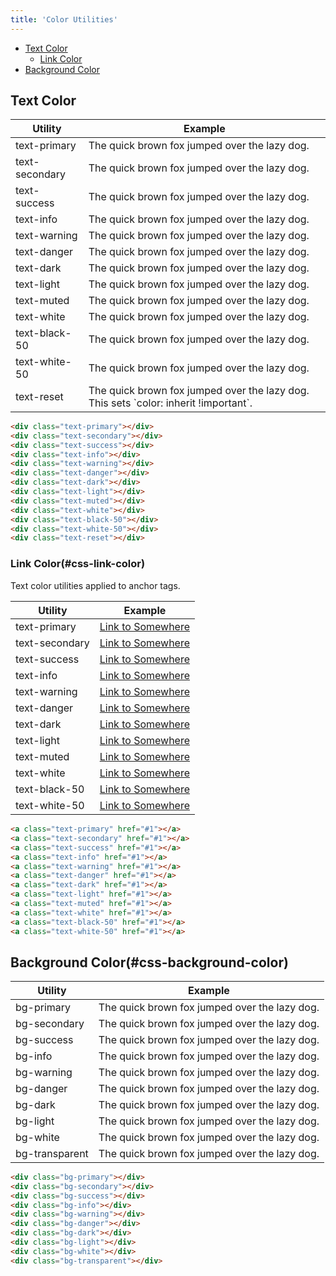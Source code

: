 ```yaml
---
title: 'Color Utilities'
---
```


<div class="nav-toc-absolute">
<div class="nav-toc">

-   [Text Color](#css-text-color)
    -   [Link Color](#css-link-color)
-   [Background Color](#css-background-color)

</div>
</div>

## Text Color

<div class="sheet-example">
	<div class="table-responsive">
		<table class="table table-autofit">
			<thead>
				<tr>
					<th class="table-cell-minw-150">Utility</th>
					<th class="table-cell-expand">Example</th>
				<tr>
			</thead>
			<tbody>
				<tr>
					<td class="table-cell-minw-150">text-primary</td>
					<td class="table-cell-expand"><div class="text-primary">The quick brown fox jumped over the lazy dog.</div></td>
				</tr>
				<tr>
					<td class="table-cell-minw-150">text-secondary</td>
					<td class="table-cell-expand"><div class="text-secondary">The quick brown fox jumped over the lazy dog.</div></td>
				</tr>
				<tr>
					<td class="table-cell-minw-150">text-success</td>
					<td class="table-cell-expand"><div class="text-success">The quick brown fox jumped over the lazy dog.</div></td>
				</tr>
				<tr>
					<td class="table-cell-minw-150">text-info</td>
					<td class="table-cell-expand"><div class="text-info">The quick brown fox jumped over the lazy dog.</div></td>
				</tr>
				<tr>
					<td class="table-cell-minw-150">text-warning</td>
					<td class="table-cell-expand"><div class="text-warning">The quick brown fox jumped over the lazy dog.</div></td>
				</tr>
				<tr>
					<td class="table-cell-minw-150">text-danger</td>
					<td class="table-cell-expand"><div class="text-danger">The quick brown fox jumped over the lazy dog.</div></td>
				</tr>
				<tr>
					<td class="table-cell-minw-150">text-dark</td>
					<td class="table-cell-expand"><div class="text-dark">The quick brown fox jumped over the lazy dog.</div></td>
				</tr>
				<tr>
					<td class="table-cell-minw-150">text-light</td>
					<td class="table-cell-expand bg-dark"><div class="text-light">The quick brown fox jumped over the lazy dog.</div></td>
				</tr>
				<tr>
					<td class="table-cell-minw-150">text-muted</td>
					<td class="table-cell-expand"><div class="text-muted">The quick brown fox jumped over the lazy dog.</div></td>
				</tr>
				<tr>
					<td class="table-cell-minw-150">text-white</td>
					<td class="table-cell-expand bg-dark"><div class="text-white">The quick brown fox jumped over the lazy dog.</div></td>
				</tr>
				<tr>
					<td class="table-cell-minw-150">text-black-50</td>
					<td class="table-cell-expand"><div class="text-black-50">The quick brown fox jumped over the lazy dog.</div></td>
				</tr>
				<tr>
					<td class="table-cell-minw-150">text-white-50</td>
					<td class="table-cell-expand bg-dark"><div class="text-white-50">The quick brown fox jumped over the lazy dog.</div></td>
				</tr>
				<tr>
					<td class="table-cell-minw-150">text-reset</td>
					<td class="table-cell-expand"><div class="text-reset">The quick brown fox jumped over the lazy dog. This sets `color: inherit !important`.</div></td>
				</tr>
			</tbody>
		</table>
	</div>
</div>

```html
<div class="text-primary"></div>
<div class="text-secondary"></div>
<div class="text-success"></div>
<div class="text-info"></div>
<div class="text-warning"></div>
<div class="text-danger"></div>
<div class="text-dark"></div>
<div class="text-light"></div>
<div class="text-muted"></div>
<div class="text-white"></div>
<div class="text-black-50"></div>
<div class="text-white-50"></div>
<div class="text-reset"></div>
```

### Link Color(#css-link-color)

Text color utilities applied to anchor tags.

<div class="sheet-example">
	<div class="table-responsive">
		<table class="table table-autofit">
			<thead>
				<tr>
					<th class="table-cell-minw-150">Utility</th>
					<th class="table-cell-expand">Example</th>
				<tr>
			</thead>
			<tbody>
				<tr>
					<td class="table-cell-minw-150">text-primary</td>
					<td class="table-cell-expand"><a class="text-primary" href="#1">Link to Somewhere</a></td>
				</tr>
				<tr>
					<td class="table-cell-minw-150">text-secondary</td>
					<td class="table-cell-expand"><a class="text-secondary" href="#1">Link to Somewhere</a></td>
				</tr>
				<tr>
					<td class="table-cell-minw-150">text-success</td>
					<td class="table-cell-expand"><a class="text-success" href="#1">Link to Somewhere</a></td>
				</tr>
				<tr>
					<td class="table-cell-minw-150">text-info</td>
					<td class="table-cell-expand"><a class="text-info" href="#1">Link to Somewhere</a></td>
				</tr>
				<tr>
					<td class="table-cell-minw-150">text-warning</td>
					<td class="table-cell-expand"><a class="text-warning" href="#1">Link to Somewhere</a></td>
				</tr>
				<tr>
					<td class="table-cell-minw-150">text-danger</td>
					<td class="table-cell-expand"><a class="text-danger" href="#1">Link to Somewhere</a></td>
				</tr>
				<tr>
					<td class="table-cell-minw-150">text-dark</td>
					<td class="table-cell-expand"><a class="text-dark" href="#1">Link to Somewhere</a></td>
				</tr>
				<tr>
					<td class="table-cell-minw-150">text-light</td>
					<td class="table-cell-expand bg-dark"><a class="text-light" href="#1">Link to Somewhere</a></td>
				</tr>
				<tr>
					<td class="table-cell-minw-150">text-muted</td>
					<td class="table-cell-expand"><a class="text-muted" href="#1">Link to Somewhere</a></td>
				</tr>
				<tr>
					<td class="table-cell-minw-150">text-white</td>
					<td class="table-cell-expand bg-dark"><a class="text-white" href="#1">Link to Somewhere</a></td>
				</tr>
				<tr>
					<td class="table-cell-minw-150">text-black-50</td>
					<td class="table-cell-expand"><a class="text-black-50" href="#1">Link to Somewhere</a></td>
				</tr>
				<tr>
					<td class="table-cell-minw-150">text-white-50</td>
					<td class="table-cell-expand bg-dark"><a class="text-white-50" href="#1">Link to Somewhere</a></td>
				</tr>
			</tbody>
		</table>
	</div>
</div>

```html
<a class="text-primary" href="#1"></a>
<a class="text-secondary" href="#1"></a>
<a class="text-success" href="#1"></a>
<a class="text-info" href="#1"></a>
<a class="text-warning" href="#1"></a>
<a class="text-danger" href="#1"></a>
<a class="text-dark" href="#1"></a>
<a class="text-light" href="#1"></a>
<a class="text-muted" href="#1"></a>
<a class="text-white" href="#1"></a>
<a class="text-black-50" href="#1"></a>
<a class="text-white-50" href="#1"></a>
```

## Background Color(#css-background-color)

<div class="sheet-example">
	<div class="table-responsive">
		<table class="table table-autofit">
			<thead>
				<tr>
					<th class="table-cell-minw-150">Utility</th>
					<th class="table-cell-expand">Example</th>
				<tr>
			</thead>
			<tbody>
				<tr>
					<td class="table-cell-minw-150">bg-primary</td>
					<td class="table-cell-expand bg-primary text-white">The quick brown fox jumped over the lazy dog.</td>
				</tr>
				<tr>
					<td class="table-cell-minw-150">bg-secondary</td>
					<td class="table-cell-expand bg-secondary text-white">The quick brown fox jumped over the lazy dog.</td>
				</tr>
				<tr>
					<td class="table-cell-minw-150">bg-success</td>
					<td class="table-cell-expand bg-success text-white">The quick brown fox jumped over the lazy dog.</td>
				</tr>
				<tr>
					<td class="table-cell-minw-150">bg-info</td>
					<td class="table-cell-expand bg-info text-white">The quick brown fox jumped over the lazy dog.</td>
				</tr>
				<tr>
					<td class="table-cell-minw-150">bg-warning</td>
					<td class="table-cell-expand bg-warning text-white">The quick brown fox jumped over the lazy dog.</td>
				</tr>
				<tr>
					<td class="table-cell-minw-150">bg-danger</td>
					<td class="table-cell-expand bg-danger text-white">The quick brown fox jumped over the lazy dog.</td>
				</tr>
				<tr>
					<td class="table-cell-minw-150">bg-dark</td>
					<td class="table-cell-expand bg-dark text-white">The quick brown fox jumped over the lazy dog.</td>
				</tr>
				<tr>
					<td class="table-cell-minw-150">bg-light</td>
					<td class="table-cell-expand bg-light">The quick brown fox jumped over the lazy dog.</td>
				</tr>
				<tr>
					<td class="table-cell-minw-150">bg-white</td>
					<td class="table-cell-expand bg-white">The quick brown fox jumped over the lazy dog.</td>
				</tr>
				<tr>
					<td class="table-cell-minw-150">bg-transparent</td>
					<td class="table-cell-expand bg-transparent">The quick brown fox jumped over the lazy dog.</td>
				</tr>
			</tbody>
		</table>
	</div>
</div>

```html
<div class="bg-primary"></div>
<div class="bg-secondary"></div>
<div class="bg-success"></div>
<div class="bg-info"></div>
<div class="bg-warning"></div>
<div class="bg-danger"></div>
<div class="bg-dark"></div>
<div class="bg-light"></div>
<div class="bg-white"></div>
<div class="bg-transparent"></div>
```
